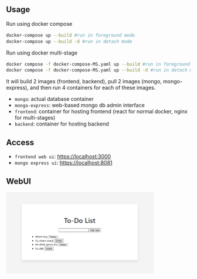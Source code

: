 ## Usage
Run using docker compose

```bash
docker-compose up --build #run in foreground mode
docker-compose up --build -d #run in detach mode
```

Run using docker multi-stage

```bash
docker compose -f docker-compose-MS.yaml up --build #run in foreground mode
docker compose -f docker-compose-MS.yaml up --build -d #run in detach mode
```
It will build 2 images (frontend, backend), pull 2 images (mongo, mongo-express), and then run 4 containers for each of these images.
- `mongo`: actual database container
- `mongo-express`: web-based mongo db admin interface
- `frontend`: container for hosting frontend (react for normal docker, nginx for multi-stages)
- `backend`: container for hosting backend

## Access
- `frontend web ui`: [https://localhost:3000](https://localhost:3000) 
- `mongo express ui`: [https://localhost:8081](https://localhost:8081)

## WebUI
<img src="./homepage.png" width="80%">